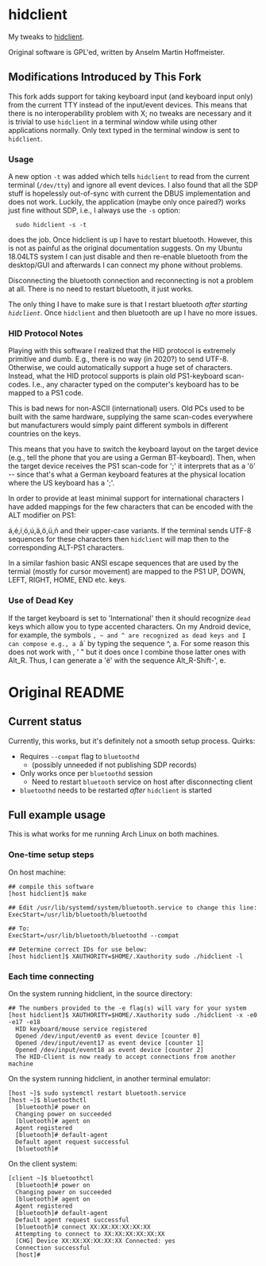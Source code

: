 # hidclient

My tweaks to [hidclient](http://anselm.hoffmeister.be/computer/hidclient/index.html.en).

Original software is GPL'ed, written by Anselm Martin Hoffmeister.

## Modifications Introduced by This Fork

This fork adds support for taking keyboard input (and keyboard input only)
from the current TTY instead of the input/event devices. This means
that there is no interoperability problem with X; no tweaks are necessary
and it is trivial to use `hidclient` in a terminal window while using other
applications normally. Only text typed in the terminal window is sent
to `hidclient`.

### Usage

A new option `-t` was added which tells `hidclient` to read from the current
terminal (`/dev/tty`) and ignore all event devices.
I also found that all the SDP stuff is hopelessly out-of-sync with current
the DBUS implementation and does not work. Luckily, the application (maybe
only once paired?) works just fine without SDP, i.e., I always use the `-s`
option:

      sudo hidclient -s -t

does the job. Once hidclient is up I have to restart bluetooth. However, 
this is not as painful as the original documentation suggests. On my Ubuntu
18.04LTS system I can just disable and then re-enable bluetooth from the
desktop/GUI and afterwards I can connect my phone without problems.

Disconnecting the bluetooth connection and reconnecting is not a problem
at all. There is no need to restart bluetooth, it just works.

The only thing I have to make sure is that I restart bluetooth
*after starting `hidclient`*. Once `hidclient` and then bluetooth
are up I have no more issues.

### HID Protocol Notes

Playing with this software I realized that the HID protocol is extremely
primitive and dumb. E.g., there is no way (in 2020?) to send UTF-8. Otherwise,
we could automatically support a huge set of characters. Instead, what the
HID protocol supports is plain old PS1-keyboard scan-codes. I.e., any
character typed on the computer's keyboard has to be mapped to a PS1 code.

This is bad news for non-ASCII (international) users. Old PCs used to
be built with the same hardware, supplying the same scan-codes everywhere
but manufacturers would simply paint different symbols in different countries
on the keys.

This means that you have to switch the keyboard layout on the target
device (e.g., tell the phone that you are using a German BT-keyboard).
Then, when the target device receives the PS1 scan-code for ';' it
interprets that as a 'ö' -- since that's what a German keyboard features
at the physical location where the US keyboard has a ';'.

In order to provide at least minimal support for international characters
I have added mappings for the few characters that can be encoded with
the ALT modifier on PS1:

á,é,í¸ó,ú,ä,ö,ü,ñ and their upper-case variants. If the terminal sends
UTF-8 sequences for these characters then `hidclient` will map then to
the corresponding ALT-PS1 characters.

In a similar fashion basic ANSI escape sequences that are used by
the termial (mostly for cursor movement) are mapped to the PS1 UP, DOWN,
LEFT, RIGHT, HOME, END etc. keys.

### Use of Dead Key
If the target keyboard is set to 'International' then it should
recognize `dead` keys which allow you to type accented characters.
On my Android device, for example, the symbols `, ~ and ^ are
recognized as dead keys and I can compose e.g., a `â` by typing
the sequence ^, a. For some reason this does not work with , ' "
but it does once I combine those latter ones with Alt_R.
Thus, I can generate a 'ë' with the sequence Alt_R-Shift-', e.

# Original README

## Current status

Currently, this works, but it's definitely not a smooth setup process. Quirks:

- Requires `--compat` flag to `bluetoothd`
    - (possibly unneeded if not publishing SDP records)
- Only works once per `bluetoothd` session
    - Need to restart `bluetooth` service on host after disconnecting client
- `bluetoothd` needs to be restarted *after* `hidclient` is started

## Full example usage

This is what works for me running Arch Linux on both machines.

### One-time setup steps

On host machine:

    ## compile this software
    [host hidclient]$ make

    ## Edit /usr/lib/systemd/system/bluetooth.service to change this line:
    ExecStart=/usr/lib/bluetooth/bluetoothd

    ## To:
    ExecStart=/usr/lib/bluetooth/bluetoothd --compat

    ## Determine correct IDs for use below:
    [host hidclient]$ XAUTHORITY=$HOME/.Xauthority sudo ./hidclient -l

### Each time connecting

On the system running hidclient, in the source directory:

    ## The numbers provided to the -e flag(s) will vary for your system
    [host hidclient]$ XAUTHORITY=$HOME/.Xauthority sudo ./hidclient -x -e0 -e17 -e18
      HID keyboard/mouse service registered
      Opened /dev/input/event0 as event device [counter 0]
      Opened /dev/input/event17 as event device [counter 1]
      Opened /dev/input/event18 as event device [counter 2]
      The HID-Client is now ready to accept connections from another machine

On the system running hidclient, in another terminal emulator:

    [host ~]$ sudo systemctl restart bluetooth.service
    [host ~]$ bluetoothctl
      [bluetooth]# power on
      Changing power on succeeded
      [bluetooth]# agent on
      Agent registered
      [bluetooth]# default-agent
      Default agent request successful
      [bluetooth]#

On the client system:

    [client ~]$ bluetoothctl
      [bluetooth]# power on
      Changing power on succeeded
      [bluetooth]# agent on
      Agent registered
      [bluetooth]# default-agent
      Default agent request successful
      [bluetooth]# connect XX:XX:XX:XX:XX:XX
      Attempting to connect to XX:XX:XX:XX:XX:XX
      [CHG] Device XX:XX:XX:XX:XX:XX Connected: yes
      Connection successful
      [host]#
